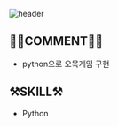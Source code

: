 ![header](https://capsule-render.vercel.app/api?type=soft&color=auto&height=200&section=header&text=omok.python&fontSize=90)

## 👩🏻COMMENT👋🏻
  - python으로 오목게임 구현

## ⚒️SKILL⚒️
- Python
